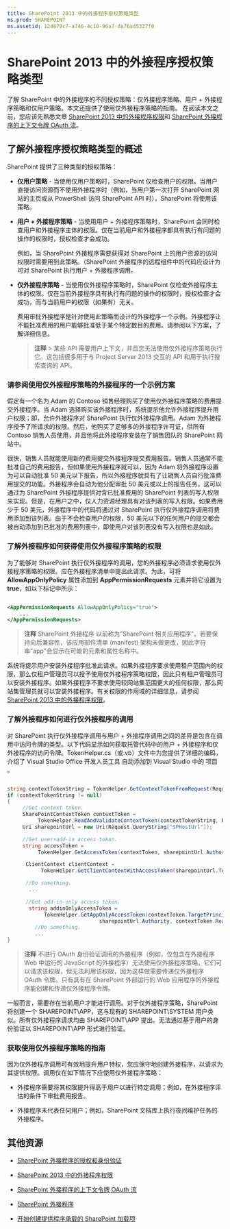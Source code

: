 ```yaml
---
title: SharePoint 2013 中的外接程序授权策略类型
ms.prod: SHAREPOINT
ms.assetid: 124879c7-a746-4c10-96a7-da76ad5327f0
---
```



# SharePoint 2013 中的外接程序授权策略类型
了解 SharePoint 中的外接程序的不同授权策略：仅外接程序策略、用户 + 外接程序策略和仅用户策略。本文还提供了使用仅外接程序策略的指南。
在阅读本文之前，您应该先熟悉文章  [SharePoint 2013 中的外接程序权限](add-in-permissions-in-sharepoint-2013.md)和 [SharePoint 外接程序的上下文令牌 OAuth 流](context-token-oauth-flow-for-sharepoint-add-ins.md)。





## 了解外接程序授权策略类型的概述
<a name="Overview"> </a>

SharePoint 提供了三种类型的授权策略：




- **仅用户策略** - 当使用仅用户策略时，SharePoint 仅检查用户的权限。当用户直接访问资源而不使用外接程序时（例如，当用户第一次打开 SharePoint 网站的主页或从 PowerShell 访问 SharePoint API 时），SharePoint 将使用该策略。




- **用户 + 外接程序策略** - 当使用用户 + 外接程序策略时，SharePoint 会同时检查用户和外接程序主体的权限。仅在当前用户和外接程序都具有执行有问题的操作的权限时，授权检查才会成功。

    例如，当 SharePoint 外接程序需要获得对 SharePoint 上的用户资源的访问权限时需要用到此策略。（SharePoint 外接程序的远程组件中的代码应设计为可对 SharePoint 执行用户 + 外接程序调用。




- **仅外接程序策略** - 当使用仅外接程序策略时，SharePoint 仅检查外接程序主体的权限。仅在当前外接程序具有执行有问题的操作的权限时，授权检查才会成功，而与当前用户的权限（如果有）无关。

    费用审批外接程序是针对使用此策略而设计的外接程序一个示例。外接程序让不能批准费用的用户能够批准低于某个特定数目的费用。请参阅以下方案，了解详细信息。



    > **注释**
      > 某些 API 需要用户上下文，并且您无法使用仅外接程序策略执行它。这包括很多用于与 Project Server 2013 交互的 API 和用于执行搜索查询的 API。 

### 请参阅使用仅外接程序策略的外接程序的一个示例方案
<a name="Scenario"> </a>

假定有一个名为 Adam 的 Contoso 销售经理购买了使用仅外接程序策略的费用提交外接程序。当 Adam 选择购买该外接程序时，系统提示他允许外接程序提升用户权限；即，允许外接程序对 SharePoint 执行仅外接程序调用。Adam 为外接程序授予了所请求的权限。然后，他购买了足够多的外接程序许可证，供所有 Contoso 销售人员使用，并且他将此外接程序安装在了销售团队的 SharePoint 网站中。



很快，销售人员就能使用新的费用提交外接程序提交费用报告。销售人员通常不能批准自己的费用报告，但如果使用外接程序就可以，因为 Adam 将外接程序设置为可以自动批准 50 美元以下报告，所以外接程序就具有了让销售人员自行批准费用提交的功能。外接程序会自动为他分配审批 50 美元或以上的报告任务。这可以通过为 SharePoint 外接程序提供对含已批准费用的 SharePoint 列表的写入权限来实现。但是，在用户之中，仅人力资源经理具有对该列表的写入权限。如果费用少于 50 美元，外接程序中的代码将通过对 SharePoint 执行仅外接程序调用将费用添加到该列表。由于不会检查用户的权限，50 美元以下的任何用户的提交都会被自动添加到已批准的费用列表中，即使用户对该列表没有写入权限也是如此。








### 了解外接程序如何获得使用仅外接程序策略的权限
<a name="Approve"> </a>

为了能够对 SharePoint 执行仅外接程序的调用，您的外接程序必须请求使用仅外接程序策略的权限。应在外接程序清单中提出此请求。为此，可将 **AllowAppOnlyPolicy** 属性添加到 **AppPermissionRequests** 元素并将它设置为 **true**，如以下标记中所示：




```XML

<AppPermissionRequests AllowAppOnlyPolicy="true">
    ...
</AppPermissionRequests>
```


> **注释**
> SharePoint 外接程序 以前称为"SharePoint 相关应用程序"。若要保持向后兼容性，该应用部件清单 (manifest) 架构未做更改，因此字符串"app"会显示在可能的元素和属性名称中。 




系统将提示用户安装外接程序批准此请求。如果外接程序要求使用租户范围内的权限，那么仅租户管理员可以授予使用仅外接程序策略权限，因此只有租户管理员可以安装外接程序。如果外接程序不要求使用较网站集范围更大的任何权限，那么网站集管理员就可以安装外接程序。有关权限的作用域的详细信息，请参阅  [SharePoint 2013 中的外接程序权限](add-in-permissions-in-sharepoint-2013.md)。




### 了解外接程序如何进行仅外接程序的调用
<a name="AppOnlyCalls"> </a>

对 SharePoint 执行仅外接程序调用与用户 + 外接程序调用之间的差异是包含在调用中访问令牌的类型。以下代码显示如何获取托管代码中的用户 + 外接程序和仅外接程序的访问令牌。TokenHelper.cs（或.vb）文件中为您提供了详细的编码，介绍了 Visual Studio Office 开发人员工具 自动添加到 Visual Studio 中的 项目 。




```cs

string contextTokenString = TokenHelper.GetContextTokenFromRequest(Request);
if (contextTokenString != null)
{
     //Get context token.
     SharePointContextToken contextToken =
          TokenHelper.ReadAndValidateContextToken(contextTokenString, Request.Url.Authority);
     Uri sharepointUrl = new Uri(Request.QueryString["SPHostUrl"]);

     //Get user+add-in access token.
     string accessToken =
          TokenHelper.GetAccessToken(contextToken, sharepointUrl.Authority).AccessToken;

      ClientContext clientContext =
           TokenHelper.GetClientContextWithAccessToken(sharepointUrl.ToString(), accessToken);

      //Do something. 
       ...

      //Get add-in-only access token.
       string addinOnlyAccessToken = 
            TokenHelper.GetAppOnlyAccessToken(contextToken.TargetPrincipalName, 
                              sharepointUrl.Authority, contextToken.Realm).AccessToken;
         //Do something.
         ...
}
```


> **注释**
> 不进行 OAuth 身份验证调用的外接程序（例如，仅包含在外接程序 Web 中运行的 JavaScript 的外接程序）无法使用仅外接程序策略。它们可以请求该权限，但无法利用该权限，因为这样做需要传递仅外接程序 OAuth 令牌。只有具有在 SharePoint 外部运行的 Web 应用程序的外接程序能创建和传递仅外接程序令牌。 




一般而言，需要存在当前用户才能进行调用。对于仅外接程序策略，SharePoint 将创建一个 SHAREPOINT\\APP，这与现有的 SHAREPOINT\\SYSTEM 用户类似。所有仅外接程序请求均由 SHAREPOINT\\APP 提出。无法通过基于用户的身份验证以 SHAREPOINT\\APP 形式进行验证。




### 获取使用仅外接程序策略的指南
<a name="GuidelinesFor"> </a>

因为仅外接程序调用可有效地提升用户特权，您应保守地创建外接程序，以请求为其提供权限。调用仅在如下情况下应使用仅外接程序策略：




- 外接程序需要将其权限提升得高于用户以进行特定调用；例如，在外接程序评估的条件下审批费用报告。


- 外接程序未代表任何用户；例如，SharePoint 文档库上执行夜间维护任务的外接程序。



## 其他资源
<a name="AR"> </a>


-  [SharePoint 外接程序的授权和身份验证](authorization-and-authentication-of-sharepoint-add-ins.md)


-  [SharePoint 2013 中的外接程序权限](add-in-permissions-in-sharepoint-2013.md)


-  [SharePoint 外接程序的上下文令牌 OAuth 流](context-token-oauth-flow-for-sharepoint-add-ins.md)


-  [SharePoint 外接程序](sharepoint-add-ins.md)


-  [开始创建提供程序承载的 SharePoint 加载项](get-started-creating-provider-hosted-sharepoint-add-ins.md)



